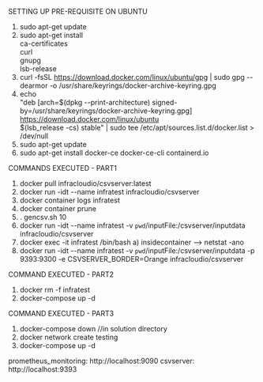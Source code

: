 SETTING UP PRE-REQUISITE ON UBUNTU
1. sudo apt-get update
2. sudo apt-get install \
    ca-certificates \
    curl \
    gnupg \
    lsb-release
3.  curl -fsSL https://download.docker.com/linux/ubuntu/gpg | sudo gpg --dearmor -o /usr/share/keyrings/docker-archive-keyring.gpg
4. echo \
  "deb [arch=$(dpkg --print-architecture) signed-by=/usr/share/keyrings/docker-archive-keyring.gpg] https://download.docker.com/linux/ubuntu \
  $(lsb_release -cs) stable" | sudo tee /etc/apt/sources.list.d/docker.list > /dev/null
5. sudo apt-get update
6.  sudo apt-get install docker-ce docker-ce-cli containerd.io




COMMANDS EXECUTED - PART1
1. docker pull infracloudio/csvserver:latest
2. docker run -idt --name infratest infracloudio/csvserver
3. docker container logs infratest
4. docker container prune
5. . gencsv.sh 10
6. docker run -idt --name infratest -v `pwd`/inputFile:/csvserver/inputdata infracloudio/csvserver
7. docker exec -it infratest /bin/bash
    a) insidecontainer --> netstat -ano
8. docker run -idt --name infratest -v `pwd`/inputFile:/csvserver/inputdata -p 9393:9300 -e CSVSERVER_BORDER=Orange infracloudio/csvserver

COMMAND EXECUTED - PART2
1. docker rm -f infratest
2. docker-compose up -d


COMMAND EXECUTED - PART3
1. docker-compose down //in solution directory
2. docker network create testing
3. docker-compose up -d



prometheus_monitoring: http://localhost:9090
csvserver: http://localhost:9393
